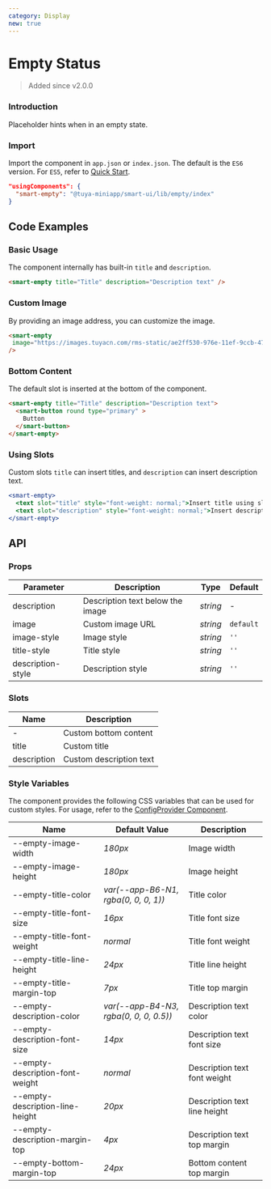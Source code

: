```yaml
---
category: Display
new: true
---
```


# Empty Status

> Added since v2.0.0

### Introduction

Placeholder hints when in an empty state.

### Import

Import the component in `app.json` or `index.json`. The default is the `ES6` version. For `ES5`, refer to [Quick Start](/material/smartui?comId=help-getting-started&appType=miniapp).

```json
"usingComponents": {
  "smart-empty": "@tuya-miniapp/smart-ui/lib/empty/index"
}
```

## Code Examples

### Basic Usage

The component internally has built-in `title` and `description`.  
```html
<smart-empty title="Title" description="Description text" />
```

### Custom Image

By providing an image address, you can customize the image.  
```html
<smart-empty
 image="https://images.tuyacn.com/rms-static/ae2ff530-976e-11ef-9ccb-47cdb7db279b-1730368709635.png?tyName=img_custom_empty.png"
/>
```

### Bottom Content

The default slot is inserted at the bottom of the component.
```html
<smart-empty title="Title" description="Description text">
  <smart-button round type="primary" >
    Button
  </smart-button>
</smart-empty>
```

### Using Slots

Custom slots `title` can insert titles, and `description` can insert description text.  
```jsx
<smart-empty>
  <text slot="title" style="font-weight: normal;">Insert title using slot</text>
  <text slot="description" style="font-weight: normal;">Insert description text using slot</text>
</smart-empty>
```

## API

### Props

| Parameter   | Description                                                      | Type     | Default   |
| ----------- | ---------------------------------------------------------------- | -------- | --------- |
| description | Description text below the image                                 | _string_ | -         |
| image       | Custom image URL                                                 | _string_ | `default` |
| image-style | Image style                                                      | _string_ | `''`      |
| title-style | Title style                                                      | _string_ | `''`      |
| description-style | Description style                                          | _string_ | `''`      |

### Slots

| Name        | Description    |
| ----------- | -------------- |
| -           | Custom bottom content |
| title       | Custom title   |
| description | Custom description text |

### Style Variables

The component provides the following CSS variables that can be used for custom styles. For usage, refer to the [ConfigProvider Component](/material/smartui?comId=config-provider&appType=miniapp).

| Name                          | Default Value                             | Description |
| ----------------------------- | ----------------------------------------- | ----------- |
| --empty-image-width           | _180px_                                   | Image width |
| --empty-image-height          | _180px_                                   | Image height |
| --empty-title-color           | _var(--app-B6-N1, rgba(0, 0, 0, 1))_      | Title color |
| --empty-title-font-size       | _16px_                                    | Title font size |
| --empty-title-font-weight     | _normal_                                  | Title font weight |
| --empty-title-line-height     | _24px_                                    | Title line height |
| --empty-title-margin-top      | _7px_                                     | Title top margin |
| --empty-description-color     | _var(--app-B4-N3, rgba(0, 0, 0, 0.5))_    | Description text color |
| --empty-description-font-size | _14px_                                    | Description text font size |
| --empty-description-font-weight | _normal_                                | Description text font weight |
| --empty-description-line-height | _20px_                                  | Description text line height |
| --empty-description-margin-top | _4px_                                    | Description text top margin |
| --empty-bottom-margin-top     | _24px_                                    | Bottom content top margin |